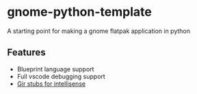 # gnome-python-template

A starting point for making a gnome flatpak application in python

## Features
- Blueprint language support
- Full vscode debugging support
- [Gir stubs for intellisense](https://github.com/strycore/fakegir)
